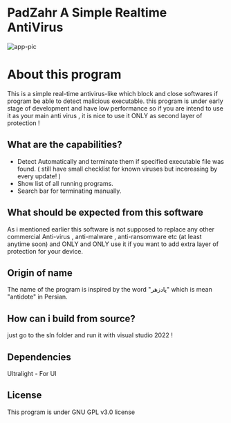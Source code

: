 # PadZahr  A Simple Realtime AntiVirus

![app-pic](https://github.com/user-attachments/assets/512209f9-5dd2-4fda-b067-e52e60953625)

# About this program


This is a simple real-time antivirus-like which block and close softwares if program be able to detect malicious executable. this program is under early stage of development and have low performance so if you are intend to use it as your main anti virus ,  it is nice to use it ONLY as second layer of protection !

## What are the capabilities?

 - Detect Automatically and terminate them if specified executable file was found. ( still have small checklist for known viruses but incereasing by every update! )
 - Show list of all running programs.
 - Search bar for terminating manually.

##  What should be expected from this software
 As i mentioned earlier this software is not supposed to replace any other commercial Anti-virus , anti-malware , anti-ransomware etc (at least anytime soon) and ONLY and ONLY use it if you want to add extra layer of protection for your device. 
##  Origin of name
 The name of the program is inspired by the word "پادزهر" which is mean "antidote" in Persian.
## How can i build from source?
just go to the sln folder and run it with visual studio 2022 !
## Dependencies
Ultralight - For UI
## License 
This program is under GNU GPL v3.0 license
